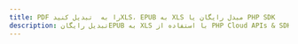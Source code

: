 ---title: PDF را به  تبدیل کنیدXLS، EPUB به XLS مبدل رایگان یا PHP SDKdescription: تبدیل رایگانEPUB به XLS با استفاده از PHP Cloud APIs & SDK همچنین اسناد PDF را در Cloud ایجاد، ویرایش و رندر کنید.---